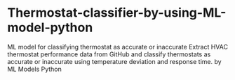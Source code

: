 # Thermostat-classifier-by-using-ML-model-python
ML model for classifying thermostat as accurate or inaccurate
Extract HVAC thermostat performance data from GitHub and classify thermostats as accurate or inaccurate using temperature deviation and response time.  by ML Models Python
